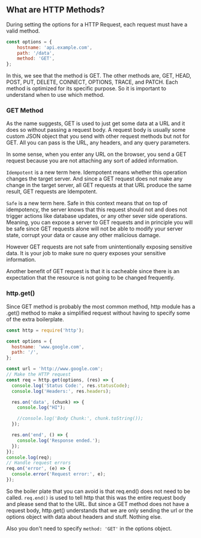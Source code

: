 ## What are HTTP Methods?

During setting the options for a HTTP Request, each request must have a valid method. 
```javascript
const options = {
    hostname: 'api.example.com',
    path: '/data',
    method: 'GET',
};
```

In this, we see that the method is GET. The other methods are, GET, HEAD, POST, PUT, DELETE, CONNECT,
OPTIONS, TRACE, and PATCH. Each method is optimized for its specific purpose. So it is important to understand
when to use which method. 

### GET Method

As the name suggests, GET is used to just get some data at a URL and it does so without passing a request
body. A request body is usually some custom JSON object that you send with other request methods but 
not for GET. All you can pass is the URL, any headers, and any query parameters. 

In some sense, when you enter any URL on the browser, you send a GET request because you are not attaching any
sort of added information. 

`Idempotent` is a new term here. Idempotent means whether this operation changes the target server. And 
since a GET request does not make any change in the target server, all GET requests at that URL 
produce the same result, GET requests are Idempotent. 

`Safe` is a new term here. Safe in this context means that on top of idempotency, the server knows that 
this request should not and does not trigger actions like database updates, or any other sever side 
operations. Meaning, you can expose a server to GET requests and in principle you will be safe since 
GET requests alone will not be able to modify your server state, corrupt your data or cause any other 
malicious damage. 

However GET requests are not safe from unintentionally exposing sensitive data. It is your job to make 
sure no query exposes your sensitive information. 

Another benefit of GET request is that it is cacheable since there is an expectation that the resource 
is not going to be changed frequently. 

### http.get()

Since GET method is probably the most common method, http module has a .get() method to make a simplified 
request without having to specify some of the extra boilerplate. 

```javascript 
const http = require('http');

const options = {
  hostname: 'www.google.com',
  path: '/',
};

const url = 'http://www.google.com';
// Make the HTTP request
const req = http.get(options, (res) => {
  console.log('Status Code:', res.statusCode);
  console.log('Headers:', res.headers);

  res.on('data', (chunk) => {
    console.log("HI");

    //console.log('Body Chunk:', chunk.toString());
  });

  res.on('end', () => {
    console.log('Response ended.');
  });
});
console.log(req);
// Handle request errors
req.on('error', (e) => {
  console.error('Request error:', e);
});
```

So the boiler plate that you can avoid is that req.end() does not need to be called. `req.end()` is used 
to tell http that this was the entire request body and please send that to the URL. But since a GET method
does not have a request body, http.get() understands that we are only sending the url or the options 
object with data about headers and stuff. Nothing else. 

Also you don't need to specify `method: 'GET'` in the options object. 